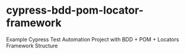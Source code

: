 # cypress-bdd-pom-locator-framework
Example Cypress Test Automation Project with BDD + POM + Locators Framework Structure
